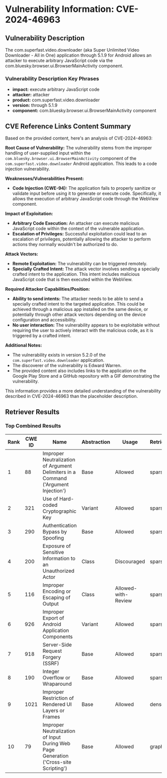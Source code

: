 # Vulnerability Information: CVE-2024-46963

## Vulnerability Description
The com.superfast.video.downloader (aka Super Unlimited Video Downloader - All in One) application through 5.1.9 for Android allows an attacker to execute arbitrary JavaScript code via the com.bluesky.browser.ui.BrowserMainActivity component.

### Vulnerability Description Key Phrases
- **impact:** execute arbitrary JavaScript code
- **attacker:** attacker
- **product:** com.superfast.video.downloader
- **version:** through 5.1.9
- **component:** com.bluesky.browser.ui.BrowserMainActivity component

## CVE Reference Links Content Summary
Based on the provided content, here's an analysis of CVE-2024-46963:

**Root Cause of Vulnerability:**
The vulnerability stems from the improper handling of user-supplied input within the `com.bluesky.browser.ui.BrowserMainActivity` component of the `com.superfast.video.downloader` Android application. This leads to a code injection vulnerability.

**Weaknesses/Vulnerabilities Present:**
- **Code Injection (CWE-94):** The application fails to properly sanitize or validate input before using it to generate or execute code. Specifically, it allows the execution of arbitrary JavaScript code through the WebView component.

**Impact of Exploitation:**
- **Arbitrary Code Execution:** An attacker can execute malicious JavaScript code within the context of the vulnerable application.
- **Escalation of Privileges:** Successful exploitation could lead to an escalation of privileges, potentially allowing the attacker to perform actions they normally wouldn't be authorized to do.

**Attack Vectors:**
- **Remote Exploitation:** The vulnerability can be triggered remotely.
- **Specially Crafted Intent:** The attack vector involves sending a specially crafted intent to the application. This intent includes malicious JavaScript code that is then executed within the WebView.

**Required Attacker Capabilities/Position:**
- **Ability to send intents:** The attacker needs to be able to send a specially crafted intent to the targeted application. This could be achieved through a malicious app installed on the same device, or potentially through other attack vectors depending on the device configuration and accessibility.
- **No user interaction:** The vulnerability appears to be exploitable without requiring the user to actively interact with the malicious code, as it is triggered by a crafted intent.

**Additional Notes:**
- The vulnerability exists in version 5.2.0 of the `com.superfast.video.downloader` application.
- The discoverer of the vulnerability is Edward Warren.
- The provided content also includes links to the application on the Google Play Store and a GitHub repository with a GIF demonstrating the vulnerability.

This information provides a more detailed understanding of the vulnerability described in CVE-2024-46963 than the placeholder description.

## Retriever Results

### Top Combined Results

| Rank | CWE ID | Name | Abstraction | Usage  | Retrievers | Individual Scores |
|------|--------|------|-------------|-------|------------|-------------------|
| 1 | 88 | Improper Neutralization of Argument Delimiters in a Command ('Argument Injection') | Base | Allowed | sparse | 0.056 |
| 2 | 321 | Use of Hard-coded Cryptographic Key | Variant | Allowed | sparse | 0.054 |
| 3 | 290 | Authentication Bypass by Spoofing | Base | Allowed | sparse | 0.053 |
| 4 | 200 | Exposure of Sensitive Information to an Unauthorized Actor | Class | Discouraged | sparse | 0.052 |
| 5 | 116 | Improper Encoding or Escaping of Output | Class | Allowed-with-Review | sparse | 0.052 |
| 6 | 926 | Improper Export of Android Application Components | Variant | Allowed | sparse | 0.051 |
| 7 | 918 | Server-Side Request Forgery (SSRF) | Base | Allowed | sparse | 0.051 |
| 8 | 190 | Integer Overflow or Wraparound | Base | Allowed | sparse | 0.051 |
| 9 | 1021 | Improper Restriction of Rendered UI Layers or Frames | Base | Allowed | dense | 0.457 |
| 10 | 79 | Improper Neutralization of Input During Web Page Generation ('Cross-site Scripting') | Base | Allowed | graph | 0.002 |

